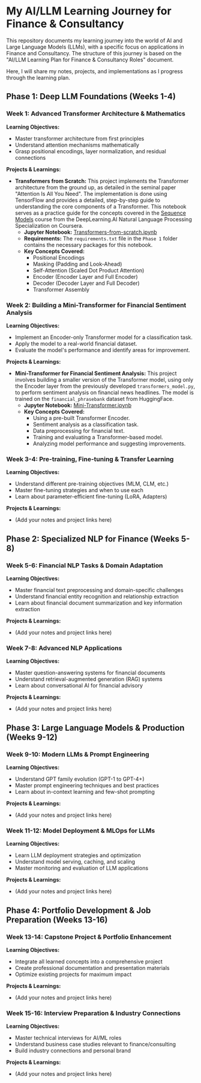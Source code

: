 # My AI/LLM Learning Journey for Finance & Consultancy

This repository documents my learning journey into the world of AI and Large Language Models (LLMs), with a specific focus on applications in Finance and Consultancy. The structure of this journey is based on the "AI/LLM Learning Plan for Finance & Consultancy Roles" document.

Here, I will share my notes, projects, and implementations as I progress through the learning plan.

## Phase 1: Deep LLM Foundations (Weeks 1-4)

### Week 1: Advanced Transformer Architecture & Mathematics

**Learning Objectives:**
*   Master transformer architecture from first principles
*   Understand attention mechanisms mathematically
*   Grasp positional encodings, layer normalization, and residual connections

**Projects & Learnings:**

*   **Transformers from Scratch:** This project implements the Transformer architecture from the ground up, as detailed in the seminal paper "Attention Is All You Need". The implementation is done using TensorFlow and provides a detailed, step-by-step guide to understanding the core components of a Transformer. This notebook serves as a practice guide for the concepts covered in the [Sequence Models](https://www.coursera.org/learn/nlp-sequence-models/home/module/4) course from the DeepLearning.AI Natural Language Processing Specialization on Coursera.
    *   **Jupyter Notebook:** [Transformers-from-scratch.ipynb](/Phase_1/Transformers-from-scratch.ipynb)
    *   **Requirements:** The `requirements.txt` file in the `Phase 1` folder contains the necessary packages for this notebook.
    *   **Key Concepts Covered:**
        *   Positional Encodings
        *   Masking (Padding and Look-Ahead)
        *   Self-Attention (Scaled Dot Product Attention)
        *   Encoder (Encoder Layer and Full Encoder)
        *   Decoder (Decoder Layer and Full Decoder)
        *   Transformer Assembly

### Week 2: Building a Mini-Transformer for Financial Sentiment Analysis

**Learning Objectives:**
*   Implement an Encoder-only Transformer model for a classification task.
*   Apply the model to a real-world financial dataset.
*   Evaluate the model's performance and identify areas for improvement.

**Projects & Learnings:**

*   **Mini-Transformer for Financial Sentiment Analysis:** This project involves building a smaller version of the Transformer model, using only the Encoder layer from the previously developed `transformers_model.py`, to perform sentiment analysis on financial news headlines. The model is trained on the `financial_phrasebank` dataset from HuggingFace.
    *   **Jupyter Notebook:** [Mini-Transformer.ipynb](/Phase_1/Mini-Transformer.ipynb)
    *   **Key Concepts Covered:**
        *   Using a pre-built Transformer Encoder.
        *   Sentiment analysis as a classification task.
        *   Data preprocessing for financial text.
        *   Training and evaluating a Transformer-based model.
        *   Analyzing model performance and suggesting improvements.

### Week 3-4: Pre-training, Fine-tuning & Transfer Learning

**Learning Objectives:**
*   Understand different pre-training objectives (MLM, CLM, etc.)
*   Master fine-tuning strategies and when to use each
*   Learn about parameter-efficient fine-tuning (LoRA, Adapters)

**Projects & Learnings:**
*   (Add your notes and project links here)

## Phase 2: Specialized NLP for Finance (Weeks 5-8)

### Week 5-6: Financial NLP Tasks & Domain Adaptation

**Learning Objectives:**
*   Master financial text preprocessing and domain-specific challenges
*   Understand financial entity recognition and relationship extraction
*   Learn about financial document summarization and key information extraction

**Projects & Learnings:**
*   (Add your notes and project links here)

### Week 7-8: Advanced NLP Applications

**Learning Objectives:**
*   Master question-answering systems for financial documents
*   Understand retrieval-augmented generation (RAG) systems
*   Learn about conversational AI for financial advisory

**Projects & Learnings:**
*   (Add your notes and project links here)

## Phase 3: Large Language Models & Production (Weeks 9-12)

### Week 9-10: Modern LLMs & Prompt Engineering

**Learning Objectives:**
*   Understand GPT family evolution (GPT-1 to GPT-4+)
*   Master prompt engineering techniques and best practices
*   Learn about in-context learning and few-shot prompting

**Projects & Learnings:**
*   (Add your notes and project links here)

### Week 11-12: Model Deployment & MLOps for LLMs

**Learning Objectives:**
*   Learn LLM deployment strategies and optimization
*   Understand model serving, caching, and scaling
*   Master monitoring and evaluation of LLM applications

**Projects & Learnings:**
*   (Add your notes and project links here)

## Phase 4: Portfolio Development & Job Preparation (Weeks 13-16)

### Week 13-14: Capstone Project & Portfolio Enhancement

**Learning Objectives:**
*   Integrate all learned concepts into a comprehensive project
*   Create professional documentation and presentation materials
*   Optimize existing projects for maximum impact

**Projects & Learnings:**
*   (Add your notes and project links here)

### Week 15-16: Interview Preparation & Industry Connections

**Learning Objectives:**
*   Master technical interviews for AI/ML roles
*   Understand business case studies relevant to finance/consulting
*   Build industry connections and personal brand

**Projects & Learnings:**
*   (Add your notes and project links here)